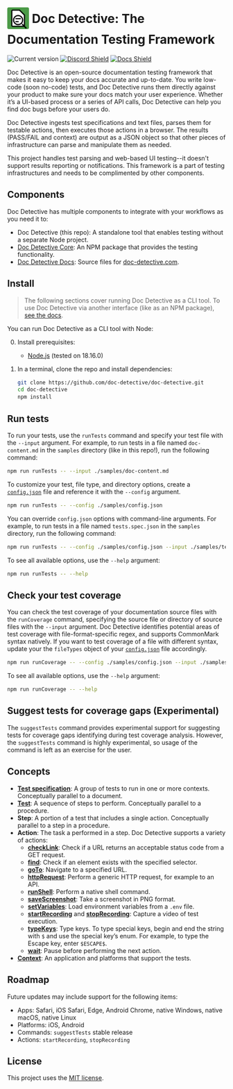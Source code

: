 # <img src="https://github.com/doc-detective/doc-detective/blob/main/icon.png" width=50 style="vertical-align:middle;margin-bottom:7px"/> Doc Detective: The Documentation Testing Framework

![Current version](https://img.shields.io/github/package-json/v/doc-detective/doc-detective?color=orange)
[![Discord Shield](https://img.shields.io/badge/chat-on%20discord-purple)](https://discord.gg/2M7wXEThfF)
[![Docs Shield](https://img.shields.io/badge/docs-doc--detective.com-blue)](https://doc-detective.com)


Doc Detective is an open-source documentation testing framework that makes it easy to keep your docs accurate and up-to-date. You write low-code (soon no-code) tests, and Doc Detective runs them directly against your product to make sure your docs match your user experience. Whether it’s a UI-based process or a series of API calls, Doc Detective can help you find doc bugs before your users do.

Doc Detective ingests test specifications and text files, parses them for testable actions, then executes those actions in a browser. The results (PASS/FAIL and context) are output as a JSON object so that other pieces of infrastructure can parse and manipulate them as needed.

This project handles test parsing and web-based UI testing--it doesn't support results reporting or notifications. This framework is a part of testing infrastructures and needs to be complimented by other components.

## Components

Doc Detective has multiple components to integrate with your workflows as you need it to:

- Doc Detective (this repo): A standalone tool that enables testing without a separate Node project.
- [Doc Detective Core](https://github.com/doc-detective/doc-detective-core): An NPM package that provides the testing functionality.
- [Doc Detective Docs](https://github.com/doc-detective/doc-detective.github.io): Source files for [doc-detective.com](https://doc-detective.com).

## Install

> The following sections cover running Doc Detective as a CLI tool. To use Doc Detective via another interface (like as an NPM package), [see the docs](https://doc-detective.com).

You can run Doc Detective as a CLI tool with Node:

0.  Install prerequisites:

    - [Node.js](https://nodejs.org/) (tested on 18.16.0)

1.  In a terminal, clone the repo and install dependencies:

    ```bash
    git clone https://github.com/doc-detective/doc-detective.git
    cd doc-detective
    npm install
    ```

## Run tests

To run your tests, use the `runTests` command and specify your test file with the `--input` argument. For example, to run tests in a file named `doc-content.md` in the `samples` directory (like in this repo!), run the following command:

```bash
npm run runTests -- --input ./samples/doc-content.md
```

To customize your test, file type, and directory options, create a [`config.json`](https://doc-detective.com/reference/schemas/config.html) file and reference it with the `--config` argument.

```bash
npm run runTests -- --config ./samples/config.json
```

You can override `config.json` options with command-line arguments. For example, to run tests in a file named `tests.spec.json` in the `samples` directory, run the following command:

```bash
npm run runTests -- --config ./samples/config.json --input ./samples/tests.spec.json
```

To see all available options, use the `--help` argument:

```bash
npm run runTests -- --help
```

## Check your test coverage

You can check the test coverage of your documentation source files with the `runCoverage` command, specifying the source file or directory of source files with the `--input` argument. Doc Detective identifies potential areas of test coverage with file-format-specific regex, and supports CommonMark syntax natively. If you want to test coverage of a file with different syntax, update your the `fileTypes` object of your [`config.json`](https://doc-detective.com/reference/schemas/config.html) file accordingly.


```bash
npm run runCoverage -- --config ./samples/config.json --input ./samples/doc-content.md
```

To see all available options, use the `--help` argument:

```bash
npm run runCoverage -- --help
```

## Suggest tests for coverage gaps (Experimental)

The `suggestTests` command provides experimental support for suggesting tests for coverage gaps identifying during test coverage analysis. However, the `suggestTests` command is highly experimental, so usage of the command is left as an exercise for the user.

## Concepts

-   [**Test specification**](https://doc-detective.com/reference/schemas/specification.html): A group of tests to run in one or more contexts. Conceptually parallel to a document.
-   [**Test**](https://doc-detective.com/reference/schemas/test.html): A sequence of steps to perform. Conceptually parallel to a procedure.
-   **Step**: A portion of a test that includes a single action. Conceptually parallel to a step in a procedure.
-   **Action**: The task a performed in a step. Doc Detective supports a variety of actions:
    -   [**checkLink**](https://doc-detective.com/reference/schemas/checkLink.html): Check if a URL returns an acceptable status code from a GET request.
    -   [**find**](https://doc-detective.com/reference/schemas/find.html): Check if an element exists with the specified selector.
    -   [**goTo**](https://doc-detective.com/reference/schemas/goTo.html): Navigate to a specified URL.
    -   [**httpRequest**](https://doc-detective.com/reference/schemas/httpRequest.html): Perform a generic HTTP request, for example to an API.
    -   [**runShell**](https://doc-detective.com/reference/schemas/runShell.html): Perform a native shell command.
    -   [**saveScreenshot**](https://doc-detective.com/reference/schemas/saveScreenshot.html): Take a screenshot in PNG format.
    -   [**setVariables**](https://doc-detective.com/reference/schemas/setVariables.html): Load environment variables from a `.env` file.
    -   [**startRecording**](https://doc-detective.com/reference/schemas/startRecording.html) and [**stopRecording**](https://doc-detective.com/reference/schemas/stopRecording.html): Capture a video of test execution.
    -   [**typeKeys**](https://doc-detective.com/reference/schemas/typeKeys.html): Type keys. To type special keys, begin and end the string with `$` and use the special key’s enum. For example, to type the Escape key, enter `$ESCAPE$`.
    -   [**wait**](https://doc-detective.com/reference/schemas/wait.html): Pause before performing the next action.
-   [**Context**](https://doc-detective.com/reference/schemas/context.html): An application and platforms that support the tests.

## Roadmap

Future updates may include support for the following items:

- Apps: Safari, iOS Safari, Edge, Android Chrome, native Windows, native macOS, native Linux
- Platforms: iOS, Android
- Commands: `suggestTests` stable release
- Actions: `startRecording`, `stopRecording`

## License

This project uses the [MIT license](https://github.com/doc-detective/doc-detective/blob/master/LICENSE).
